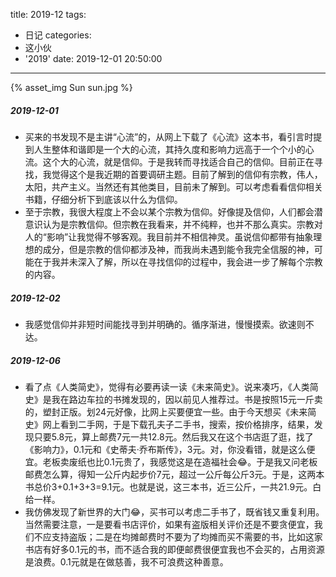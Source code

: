 title: 2019-12
tags:
  - 日记
categories:
  - 这小伙
  - '2019'
date: 2019-12-01 20:50:00
---
{% asset_img Sun sun.jpg %}
##### 2019-12-01
* 买来的书发现不是主讲“心流”的，从网上下载了《心流》这本书，看引言时提到人生整体和谐即是一个大的心流，其持久度和影响力远高于一个个小的心流。这个大的心流，就是信仰。于是我转而寻找适合自己的信仰。目前正在寻找，我觉得这个是我近期的首要调研主题。目前了解到的信仰有宗教，伟人，太阳，共产主义。当然还有其他类目，目前未了解到。可以考虑看看信仰相关书籍，仔细分析下到底该以什么为信仰。
* 至于宗教，我很大程度上不会以某个宗教为信仰。好像提及信仰，人们都会潜意识认为是宗教信仰。但宗教在我看来，并不纯粹，也并不那么真实。宗教对人的“影响”让我觉得不够客观。我目前并不相信神灵。虽说信仰都带有抽象理想的成分，但是宗教的信仰都涉及神，而我尚未遇到能令我完全信服的神，可能在于我并未深入了解，所以在寻找信仰的过程中，我会进一步了解每个宗教的内容。

##### 2019-12-02
* 我感觉信仰并非短时间能找寻到并明确的。循序渐进，慢慢摸索。欲速则不达。

##### 2019-12-06
* 看了点《人类简史》，觉得有必要再读一读《未来简史》。说来凑巧，《人类简史》是我在路边车拉的书摊发现的，因以前见人推荐过。书是按照15元一斤卖的，塑封正版。划24元好像，比网上买要便宜一些。由于今天想买《未来简史》网上看到二手网，于是下载孔夫子二手书，搜索，按价格排序，结果，发现只要5.8元，算上邮费7元一共12.8元。然后我又在这个书店逛了逛，找了《影响力》，0.1元和《史蒂夫·乔布斯传》，3元。对，你没看错，就是这么便宜。老板卖废纸也比0.1元贵了，我感觉这是在造福社会:joy:。于是我又问老板邮费怎么算，得知一公斤内起步价7元，超过一公斤每公斤3元。于是，这两本书总价3+0.1+3+3=9.1元。也就是说，这三本书，近三公斤，一共21.9元。白给一样。
* 我仿佛发现了新世界的大门:joy:，买书可以考虑二手书了，既省钱又重复利用。当然需要注意，一是要看书店评价，如果有盗版相关评价还是不要贪便宜，我们不应支持盗版；二是在均摊邮费时不要为了均摊而买不需要的书，比如这家书店有好多0.1元的书，而不适合我的即便邮费很便宜我也不会买的，占用资源是浪费。0.1元就是在做慈善，我不可浪费这种善意。